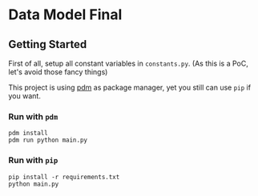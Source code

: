 # Data Model Final

## Getting Started

First of all, setup all constant variables in `constants.py`. (As this is a PoC, let's avoid those fancy things)

This project is using [pdm](https://pdm-project.org/en/latest/) as package manager, yet you still can use `pip` if you want.

### Run with `pdm`

```shell
pdm install
pdm run python main.py
```

### Run with `pip`

```shell
pip install -r requirements.txt
python main.py
```

